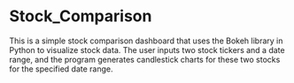 # Stock_Comparison

This is a simple stock comparison dashboard that uses the Bokeh library in Python to visualize stock data. The user inputs two stock tickers and a date range, and the program generates candlestick charts for these two stocks for the specified date range.
